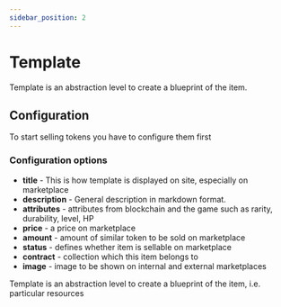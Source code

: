 ```yaml
---
sidebar_position: 2
---
```


# Template

Template is an abstraction level to create a blueprint of the item.

## Configuration

To start selling tokens you have to configure them first

### Configuration options

- **title** - This is how template is displayed on site, especially on marketplace
- **description** - General description in markdown format.
- **attributes** - attributes from blockchain and the game such as rarity, durability, level, HP
- **price** - a price on marketplace
- **amount** - amount of similar token to be sold on marketplace
- **status** - defines whether item is sellable on marketplace
- **contract** - collection which this item belongs to
- **image** - image to be shown on internal and external marketplaces

Template is an abstraction level to create a blueprint of the item, i.e. particular resources



